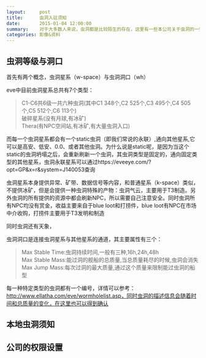 ```yaml
---
layout:     post
title:      虫洞入驻须知
date:       2015-01-04 12:00:00
summary:    对于大多数人来说，虫洞都是比较陌生的存在，这里有一些本公司关于虫洞的一些只是提供给大家
categories: 影像&资料
---
```


## 虫洞等级与洞口

首先有两个概念，虫洞星系（w-space）与虫洞洞口（wh）

eve中目前虫洞星系总共有7个类型：

> C1-C6共6级一共六种虫洞(其中C1 348个,C2 525个,C3 495个,C4 505个,C5 512个,C6 113个)<br>
> 破碎星系(没有月球,有冰矿)<br>
> Thera(有NPC空间站,有冰矿,有大量虫洞入口)

而每一个虫洞星系都会有一个static虫洞（即我们常说的永联）,通向其他星系,它可以是高安、低安、0.0、或者其他虫洞。为什么说是static呢，是因为当这个static的虫洞坍塌之后，会重新刷新一个虫洞，其虫洞类型是固定的，通向固定类型的其他星系，虫洞永联星系可以通过https://eveeye.com/?opt=GP&x=r&system=J140053查询

虫洞星系本身提供异常、矿带、数据信号等内容，和普通星系（k-space）类似，不提供冰矿，但是会提供一种虫洞特殊的产物：虫洞气云，主要用于T3制造。另外虫洞的所有提供的资源中都会刷新NPC，所以需要自己注意安全。同时虫洞所有NPC均没有赏金，收益主要来自于blue loot和打捞件，blue loot有NPC在市场中介收购，打捞件主要用于T3发明和制造

同时虫洞还有天象，

虫洞洞口是连接虫洞星系与其他星系的通道，其主要属性有三个：

> Max Stable Time:虫洞持续时间,一般有三种,16h,24h,48h<br>
> Max Stable Mass:能过洞的舰船的总质量,当总质量耗尽的时候,虫洞会消失<br>
> Max Jump Mass:每次过洞的最大质量,通过这个质量来限制能过虫洞的船型

每一种特定类型的虫洞都有一个编号，详情可以参考：http://www.ellatha.com/eve/wormholelist.asp，同时虫洞的描述信息会随着时间和总质量的变化，在这里也可以得到确认

## 本地虫洞须知

## 公司的权限设置
